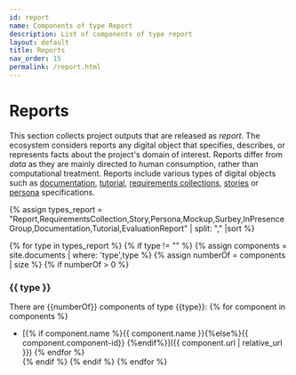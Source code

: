 ```yaml
---
id: report
name: Components of type Report
description: List of components of type report
layout: default
title: Reports
nav_order: 15
permalink: /report.html
---
```


# Reports

This section collects project outputs that are released as *report*.
The ecosystem considers reports any digital object that specifies, describes, or represents facts about the project's domain of interest.
Reports differ from *data* as they are mainly directed to human consumption, rather than computational treatment.
Reports include various types of digital objects such as [documentation](#documentation), [tutorial](#tutorial), [requirements collections](#requirementscollection), [stories](#story) or [persona](#persona) specifications.

{% assign types_report = "Report,RequirementsCollection,Story,Persona,Mockup,Surbey,InPresenceGroup,Documentation,Tutorial,EvaluationReport" | split: "," |sort %}

<div id="chart_container_report"></div>
<script>
anychart.onDocumentReady(function() {
    // set the data
    var data = [
		{% for type in types_report %}
			{% if type != "" %}
				{% assign comps =  site.documents  | where: 'type',type | size%}
				{% if comps > 0 %}
     		   		{x: "{{type}}", value: {{ comps }} },
				{% endif %}
			{% endif %}
		{% endfor %}
    ];
    // create the chart
    var chart = anychart.pie3d();
    // set the chart title
    // chart.title("Report Components by Type");
    // add the data
    chart.data(data);
    // sort elements
    chart.sort("desc");  
    // set legend position
    chart.legend().position("right");
    // set items layout
    chart.legend().itemsLayout("vertical");  
    // display the chart in the container
    chart.container('chart_container_report');
    chart.draw();
  });
  </script>

{% for type in types_report %}
{% if type != "" %}
{% assign components =  site.documents  | where: 'type',type %}
{% assign numberOf = components | size %}
{% if numberOf > 0 %}
### {{ type }}

There are {{numberOf}} components of type {{type}}:
	{% for component in components %}
- [{% if component.name %}{{ component.name }}{%else%}{{ component.component-id}} {%endif%}]({{ component.url | relative_url }})	{% endfor %}	
{% endif %}
{% endif %}
{% endfor %}